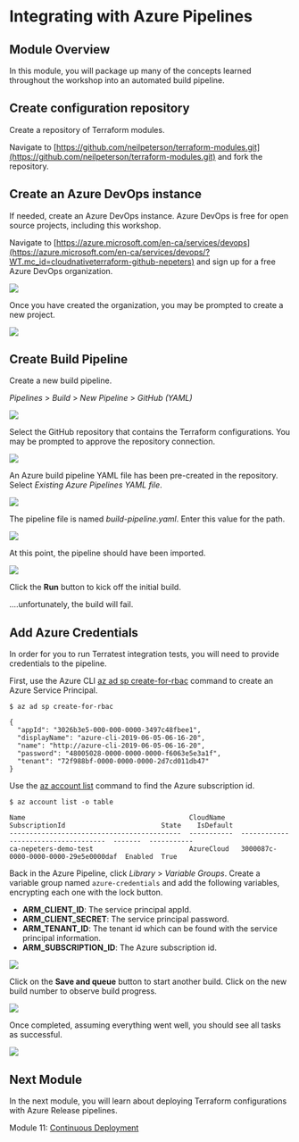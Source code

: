 # Integrating with Azure Pipelines

## Module Overview

In this module, you will package up many of the concepts learned throughout the workshop into an automated build pipeline.

## Create configuration repository

Create a repository of Terraform modules.

Navigate to [https://github.com/neilpeterson/terraform-modules.git](https://github.com/neilpeterson/terraform-modules.git) and fork the repository.

## Create an Azure DevOps instance

If needed, create an Azure DevOps instance. Azure DevOps is free for open source projects, including this workshop.

Navigate to [https://azure.microsoft.com/en-ca/services/devops](https://azure.microsoft.com/en-ca/services/devops/?WT.mc_id=cloudnativeterraform-github-nepeters) and sign up for a free Azure DevOps organization.

![](../images/azd-one.jpg)

Once you have created the organization, you may be prompted to create a new project.

![](../images/new-project.jpg)

## Create Build Pipeline

Create a new build pipeline.

*Pipelines* > *Build* > *New Pipeline* > *GitHub (YAML)*

![](../images/github-yaml.jpg)

Select the GitHub repository that contains the Terraform configurations. You may be prompted to approve the repository connection.

![](../images/select-repo.jpg)

An Azure build pipeline YAML file has been pre-created in the repository. Select *Existing Azure Pipelines YAML file*.

![](../images/pipeline-type.jpg)

The pipeline file is named *build-pipeline.yaml*. Enter this value for the path.

![](../images/path.jpg)

At this point, the pipeline should have been imported.

![](../images/pipeline.jpg)

Click the **Run** button to kick off the initial build.

....unfortunately, the build will fail.

## Add Azure Credentials

In order for you to run Terratest integration tests, you will need to provide credentials to the pipeline.

First, use the Azure CLI [az ad sp create-for-rbac](https://docs.microsoft.com/en-us/cli/azure/ad/sp?WT.mc_id=cloudnativeterraform-github-nepeters#az-ad-sp-create-for-rbac) command to create an Azure Service Principal.

```
$ az ad sp create-for-rbac

{
  "appId": "3026b3e5-000-000-0000-3497c48fbee1",
  "displayName": "azure-cli-2019-06-05-06-16-20",
  "name": "http://azure-cli-2019-06-05-06-16-20",
  "password": "48005028-0000-0000-0000-f6063e5e3a1f",
  "tenant": "72f988bf-0000-0000-0000-2d7cd011db47"
}
```

Use the [az account list](https://docs.microsoft.com/en-us/cli/azure/account?WT.mc_id=cloudnativeterraform-github-nepeters#az-account-list) command to find the Azure subscription id.

```
$ az account list -o table

Name                                         CloudName    SubscriptionId                        State    IsDefault
-------------------------------------------  -----------  ------------------------------------  -------  -----------
ca-nepeters-demo-test                        AzureCloud   3000087c-0000-0000-0000-29e5e0000daf  Enabled  True
```

Back in the Azure Pipeline, click *Library* > *Variable Groups*. Create a variable group named `azure-credentials` and add the following variables, encrypting each one with the lock button.

- **ARM_CLIENT_ID**: The service principal appId.
- **ARM_CLIENT_SECRET**: The service principal password.
- **ARM_TENANT_ID**: The tenant id which can be found with the service principal information.
- **ARM_SUBSCRIPTION_ID**: The Azure subscription id.

![](../images/variable-group.jpg)

Click on the **Save and queue** button to start another build. Click on the new build number to observe build progress.

![](../images/build.jpg)

Once completed, assuming everything went well, you should see all tasks as successful.

![](../images/build-complete.jpg)

## Next Module

In the next module, you will learn about deploying Terraform configurations with Azure Release pipelines.

Module 11: [Continuous Deployment](../11-continuous-deployment)